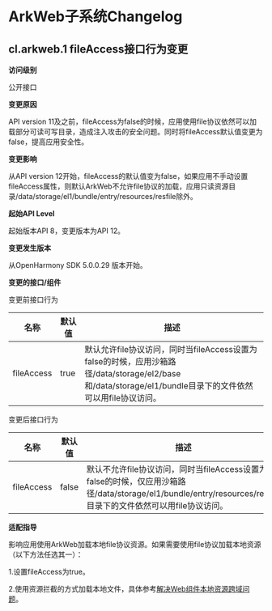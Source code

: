 # ArkWeb子系统Changelog

## cl.arkweb.1 fileAccess接口行为变更

**访问级别**

公开接口

**变更原因**

API version 11及之前，fileAccess为false的时候，应用使用file协议依然可以加载部分可读可写目录，造成注入攻击的安全问题。同时将fileAccess默认值变更为false，提高应用安全性。

**变更影响**

从API version 12开始，fileAccess的默认值变为false，如果应用不手动设置fileAccess属性，则默认ArkWeb不允许file协议的加载，应用只读资源目录/data/storage/el1/bundle/entry/resources/resfile除外。

**起始API Level**

起始版本API 8，变更版本为API 12。

**变更发生版本**

从OpenHarmony SDK 5.0.0.29 版本开始。

**变更的接口/组件**

变更前接口行为

| 名称             | 默认值               | 描述                   |
| -------------- | ---------------- | -------------------- |
| fileAccess  | true | 默认允许file协议访问，同时当fileAccess设置为false的时候，应用沙箱路径/data/storage/el2/base和/data/storage/el1/bundle目录下的文件依然可以用file协议访问。 |

变更后接口行为

| 名称             | 默认值               | 描述                   |
| -------------- | ---------------- | -------------------- |
| fileAccess  | false | 默认不允许file协议访问，同时当fileAccess设置为false的时候，仅应用沙箱路径/data/storage/el1/bundle/entry/resources/resfile目录下的文件依然可以用file协议访问。 |

**适配指导**

影响应用使用ArkWeb加载本地file协议资源。如果需要使用file协议加载本地资源（以下方法任选其一）：

1.设置fileAccess为true。

2.使用资源拦截的方式加载本地文件，具体参考[解决Web组件本地资源跨域问题](../../../application-dev/web/web-cross-origin.md)。

